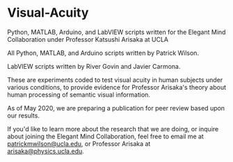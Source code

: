 # Visual-Acuity
Python, MATLAB, Arduino, and LabVIEW scripts written for the Elegant Mind Collaboration under Professor Katsushi Arisaka at UCLA

All Python, MATLAB, and Arduino scripts written by Patrick Wilson.

LabVIEW scripts written by River Govin and Javier Carmona.

These are experiments coded to test visual acuity in human subjects under various conditions, to provide evidence for Professor Arisaka's theory about human processing of semantic visual information.

As of May 2020, we are preparing a publication for peer review based upon our results.

If you'd like to learn more about the research that we are doing, or inquire about joining the Elegant Mind Collaboration, feel free to email me at patrickmwilson@ucla.edu, or Professor Arisaka at arisaka@physics.ucla.edu.
